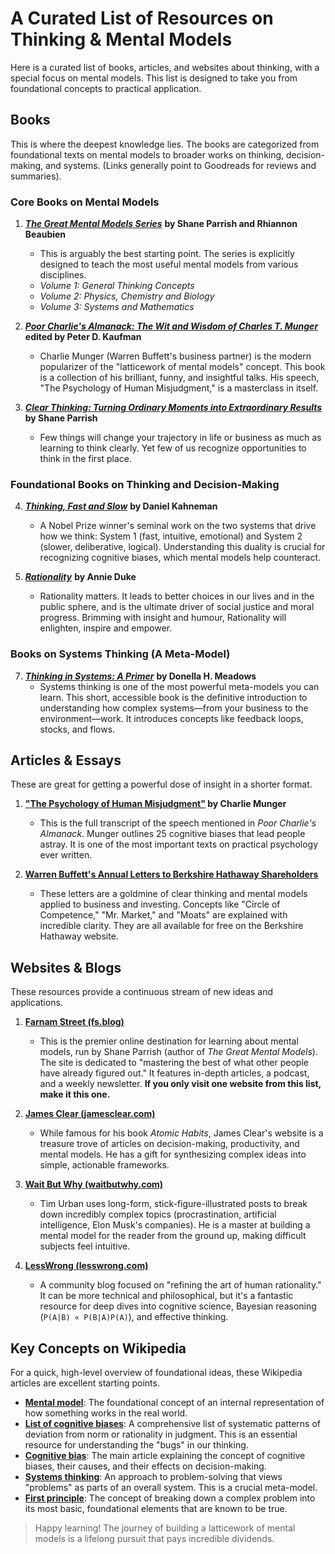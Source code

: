 # A Curated List of Resources on Thinking & Mental Models

Here is a curated list of books, articles, and websites about thinking, with a special focus on mental models. This list is designed to take you from foundational concepts to practical application.

## Books

This is where the deepest knowledge lies. The books are categorized from foundational texts on mental models to broader works on thinking, decision-making, and systems. (Links generally point to Goodreads for reviews and summaries).

### Core Books on Mental Models

1.  [***The Great Mental Models Series***](https://www.goodreads.com/series/421093-the-great-mental-models) **by Shane Parrish and Rhiannon Beaubien**
    * This is arguably the best starting point. The series is explicitly designed to teach the most useful mental models from various disciplines.
    * *Volume 1: General Thinking Concepts*
    * *Volume 2: Physics, Chemistry and Biology*
    * *Volume 3: Systems and Mathematics*

2.  [***Poor Charlie's Almanack: The Wit and Wisdom of Charles T. Munger***](https://www.goodreads.com/book/show/944652.Poor_Charlie_s_Almanack) **edited by Peter D. Kaufman**
    * Charlie Munger (Warren Buffett's business partner) is the modern popularizer of the "latticework of mental models" concept. This book is a collection of his brilliant, funny, and insightful talks. His speech, "The Psychology of Human Misjudgment," is a masterclass in itself.

3. [***Clear Thinking: Turning Ordinary Moments into Extraordinary Results***](https://www.goodreads.com/book/show/75665850-clear-thinking) **by Shane Parrish**
    * Few things will change your trajectory in life or business as much as learning to think clearly. Yet few of us recognize opportunities to think in the first place.

### Foundational Books on Thinking and Decision-Making

4.  [***Thinking, Fast and Slow***](https://www.goodreads.com/book/show/11468377-thinking-fast-and-slow) **by Daniel Kahneman**
    * A Nobel Prize winner's seminal work on the two systems that drive how we think: System 1 (fast, intuitive, emotional) and System 2 (slower, deliberative, logical). Understanding this duality is crucial for recognizing cognitive biases, which mental models help counteract.

5.  [***Rationality***](https://www.goodreads.com/book/show/56224080-rationality) **by Annie Duke**
    * Rationality matters. It leads to better choices in our lives and in the public sphere, and is the ultimate driver of social justice and moral progress. Brimming with insight and humour, Rationality will enlighten, inspire and empower.

### Books on Systems Thinking (A Meta-Model)

7.  [***Thinking in Systems: A Primer***](https://www.goodreads.com/book/show/3828902-thinking-in-systems) **by Donella H. Meadows**
    * Systems thinking is one of the most powerful meta-models you can learn. This short, accessible book is the definitive introduction to understanding how complex systems—from your business to the environment—work. It introduces concepts like feedback loops, stocks, and flows.

## Articles & Essays

These are great for getting a powerful dose of insight in a shorter format.

1.  **["The Psychology of Human Misjudgment"](https://fs.blog/psychology-human-misjudgment/) by Charlie Munger**
    * This is the full transcript of the speech mentioned in *Poor Charlie's Almanack*. Munger outlines 25 cognitive biases that lead people astray. It is one of the most important texts on practical psychology ever written.
      
2.  **[Warren Buffett's Annual Letters to Berkshire Hathaway Shareholders](https://www.berkshirehathaway.com/letters/letters.html)**
    * These letters are a goldmine of clear thinking and mental models applied to business and investing. Concepts like "Circle of Competence," "Mr. Market," and "Moats" are explained with incredible clarity. They are all available for free on the Berkshire Hathaway website.

## Websites & Blogs

These resources provide a continuous stream of new ideas and applications.

1.  **[Farnam Street (fs.blog)](https://fs.blog/)**
    * This is the premier online destination for learning about mental models, run by Shane Parrish (author of *The Great Mental Models*). The site is dedicated to "mastering the best of what other people have already figured out." It features in-depth articles, a podcast, and a weekly newsletter. **If you only visit one website from this list, make it this one.**

2.  **[James Clear (jamesclear.com)](https://jamesclear.com/)**
    * While famous for his book *Atomic Habits*, James Clear's website is a treasure trove of articles on decision-making, productivity, and mental models. He has a gift for synthesizing complex ideas into simple, actionable frameworks.

3.  **[Wait But Why (waitbutwhy.com)](https://waitbutwhy.com/)**
    * Tim Urban uses long-form, stick-figure-illustrated posts to break down incredibly complex topics (procrastination, artificial intelligence, Elon Musk's companies). He is a master at building a mental model for the reader from the ground up, making difficult subjects feel intuitive.

4.  **[LessWrong (lesswrong.com)](https://www.lesswrong.com/)**
    * A community blog focused on "refining the art of human rationality." It can be more technical and philosophical, but it's a fantastic resource for deep dives into cognitive science, Bayesian reasoning (`P(A|B) ∝ P(B|A)P(A)`), and effective thinking.

## Key Concepts on Wikipedia

For a quick, high-level overview of foundational ideas, these Wikipedia articles are excellent starting points.

* **[Mental model](https://en.wikipedia.org/wiki/Mental_model)**: The foundational concept of an internal representation of how something works in the real world.
* **[List of cognitive biases](https://en.wikipedia.org/wiki/List_of_cognitive_biases)**: A comprehensive list of systematic patterns of deviation from norm or rationality in judgment. This is an essential resource for understanding the "bugs" in our thinking.
* **[Cognitive bias](https://en.wikipedia.org/wiki/Cognitive_bias)**: The main article explaining the concept of cognitive biases, their causes, and their effects on decision-making.
* **[Systems thinking](https://en.wikipedia.org/wiki/Systems_thinking)**: An approach to problem-solving that views "problems" as parts of an overall system. This is a crucial meta-model.
* **[First principle](https://en.wikipedia.org/wiki/First_principle)**: The concept of breaking down a complex problem into its most basic, foundational elements that are known to be true.

> Happy learning! The journey of building a latticework of mental models is a lifelong pursuit that pays incredible dividends.
